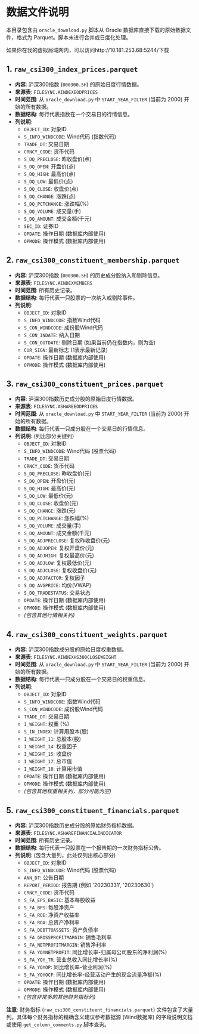 # 数据文件说明

本目录包含由 `oracle_download.py` 脚本从 Oracle 数据库直接下载的原始数据文件，格式为 Parquet。脚本未进行合并或日度化处理。

如果你在我的虚拟局域网内，可以访问http://10.181.253.68:5244/下载

## 1. `raw_csi300_index_prices.parquet`

*   **内容**: 沪深300指数 (`000300.SH`) 的原始日度行情数据。
*   **来源表**: `FILESYNC.AINDEXEODPRICES`
*   **时间范围**: 从 `oracle_download.py` 中 `START_YEAR_FILTER` (当前为 2000) 开始的所有数据。
*   **数据结构**: 每行代表指数在一个交易日的行情信息。
*   **列说明**:
    *   `OBJECT_ID`: 对象ID
    *   `S_INFO_WINDCODE`: Wind代码 (指数代码)
    *   `TRADE_DT`: 交易日期
    *   `CRNCY_CODE`: 货币代码
    *   `S_DQ_PRECLOSE`: 昨收盘价(点)
    *   `S_DQ_OPEN`: 开盘价(点)
    *   `S_DQ_HIGH`: 最高价(点)
    *   `S_DQ_LOW`: 最低价(点)
    *   `S_DQ_CLOSE`: 收盘价(点)
    *   `S_DQ_CHANGE`: 涨跌(点)
    *   `S_DQ_PCTCHANGE`: 涨跌幅(%)
    *   `S_DQ_VOLUME`: 成交量(手)
    *   `S_DQ_AMOUNT`: 成交金额(千元)
    *   `SEC_ID`: 证券ID
    *   `OPDATE`: 操作日期 (数据库内部使用)
    *   `OPMODE`: 操作模式 (数据库内部使用)

## 2. `raw_csi300_constituent_membership.parquet`

*   **内容**: 沪深300指数 (`000300.SH`) 的历史成分股纳入和剔除信息。
*   **来源表**: `FILESYNC.AINDEXMEMBERS`
*   **时间范围**: 所有历史记录。
*   **数据结构**: 每行代表一只股票的一次纳入或剔除事件。
*   **列说明**:
    *   `OBJECT_ID`: 对象ID
    *   `S_INFO_WINDCODE`: 指数Wind代码
    *   `S_CON_WINDCODE`: 成份股Wind代码
    *   `S_CON_INDATE`: 纳入日期
    *   `S_CON_OUTDATE`: 剔除日期 (如果当前仍在指数内，则为空)
    *   `CUR_SIGN`: 最新标志 (1表示最新记录)
    *   `OPDATE`: 操作日期 (数据库内部使用)
    *   `OPMODE`: 操作模式 (数据库内部使用)

## 3. `raw_csi300_constituent_prices.parquet`

*   **内容**: 沪深300指数历史成分股的原始日度行情数据。
*   **来源表**: `FILESYNC.ASHAREEODPRICES`
*   **时间范围**: 从 `oracle_download.py` 中 `START_YEAR_FILTER` (当前为 2000) 开始的所有数据。
*   **数据结构**: 每行代表一只成分股在一个交易日的行情信息。
*   **列说明**: (列出部分关键列)
    *   `OBJECT_ID`: 对象ID
    *   `S_INFO_WINDCODE`: Wind代码 (股票代码)
    *   `TRADE_DT`: 交易日期
    *   `CRNCY_CODE`: 货币代码
    *   `S_DQ_PRECLOSE`: 昨收盘价(元)
    *   `S_DQ_OPEN`: 开盘价(元)
    *   `S_DQ_HIGH`: 最高价(元)
    *   `S_DQ_LOW`: 最低价(元)
    *   `S_DQ_CLOSE`: 收盘价(元)
    *   `S_DQ_CHANGE`: 涨跌(元)
    *   `S_DQ_PCTCHANGE`: 涨跌幅(%)
    *   `S_DQ_VOLUME`: 成交量(手)
    *   `S_DQ_AMOUNT`: 成交金额(千元)
    *   `S_DQ_ADJPRECLOSE`: 复权昨收盘价(元)
    *   `S_DQ_ADJOPEN`: 复权开盘价(元)
    *   `S_DQ_ADJHIGH`: 复权最高价(元)
    *   `S_DQ_ADJLOW`: 复权最低价(元)
    *   `S_DQ_ADJCLOSE`: 复权收盘价(元)
    *   `S_DQ_ADJFACTOR`: 复权因子
    *   `S_DQ_AVGPRICE`: 均价(VWAP)
    *   `S_DQ_TRADESTATUS`: 交易状态
    *   `OPDATE`: 操作日期 (数据库内部使用)
    *   `OPMODE`: 操作模式 (数据库内部使用)
    *   *(包含其他行情相关列)*

## 4. `raw_csi300_constituent_weights.parquet`

*   **内容**: 沪深300指数成分股的原始日度权重数据。
*   **来源表**: `FILESYNC.AINDEXHS300CLOSEWEIGHT`
*   **时间范围**: 从 `oracle_download.py` 中 `START_YEAR_FILTER` (当前为 2000) 开始的所有数据。
*   **数据结构**: 每行代表一只成分股在一个交易日的权重信息。
*   **列说明**:
    *   `OBJECT_ID`: 对象ID
    *   `S_INFO_WINDCODE`: 指数Wind代码
    *   `S_CON_WINDCODE`: 成份股Wind代码
    *   `TRADE_DT`: 交易日期
    *   `I_WEIGHT`: 权重 (%)
    *   `S_IN_INDEX`: 计算用股本(股)
    *   `I_WEIGHT_11`: 总股本(股)
    *   `I_WEIGHT_14`: 权重因子
    *   `I_WEIGHT_15`: 收盘价
    *   `I_WEIGHT_17`: 总市值
    *   `I_WEIGHT_18`: 计算用市值
    *   `OPDATE`: 操作日期 (数据库内部使用)
    *   `OPMODE`: 操作模式 (数据库内部使用)
    *   *(包含其他权重相关列，部分可能为空)*

## 5. `raw_csi300_constituent_financials.parquet`

*   **内容**: 沪深300指数历史成分股的原始财务指标数据。
*   **来源表**: `FILESYNC.ASHAREFINANCIALINDICATOR`
*   **时间范围**: 所有历史记录。
*   **数据结构**: 每行代表一只股票在一个报告期的一次财务指标公告。
*   **列说明**: (包含大量列，此处仅列出核心部分)
    *   `OBJECT_ID`: 对象ID
    *   `S_INFO_WINDCODE`: Wind代码 (股票代码)
    *   `ANN_DT`: 公告日期
    *   `REPORT_PERIOD`: 报告期 (例如 '20230331', '20230630')
    *   `CRNCY_CODE`: 货币代码
    *   `S_FA_EPS_BASIC`: 基本每股收益
    *   `S_FA_BPS`: 每股净资产
    *   `S_FA_ROE`: 净资产收益率
    *   `S_FA_ROA`: 总资产净利率
    *   `S_FA_DEBTTOASSETS`: 资产负债率
    *   `S_FA_GROSSPROFITMARGIN`: 销售毛利率
    *   `S_FA_NETPROFITMARGIN`: 销售净利率
    *   `S_FA_YOYNETPROFIT`: 同比增长率-归属母公司股东的净利润(%)
    *   `S_FA_YOY_TR`: 营业总收入同比增长率(%)
    *   `S_FA_YOYOP`: 同比增长率-营业利润(%)
    *   `S_FA_YOYOCF`: 同比增长率-经营活动产生的现金流量净额(%)
    *   `OPDATE`: 操作日期 (数据库内部使用)
    *   `OPMODE`: 操作模式 (数据库内部使用)
    *   *(包含非常多的其他财务指标列)*

**注意**: 财务指标 (`raw_csi300_constituent_financials.parquet`) 文件包含了大量列。具体每个财务指标的精确含义建议参考数据源 (Wind数据库) 的字段说明文档或使用 `get_column_comments.py` 脚本查询。
